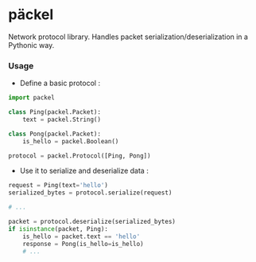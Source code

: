 # päckel

Network protocol library. Handles packet serialization/deserialization in a Pythonic way.

### Usage

* Define a basic protocol :

```python
import packel

class Ping(packel.Packet):
    text = packel.String()

class Pong(packel.Packet):
    is_hello = packel.Boolean()

protocol = packel.Protocol([Ping, Pong])
```

* Use it to serialize and deserialize data :

```python
request = Ping(text='hello')
serialized_bytes = protocol.serialize(request)

# ...

packet = protocol.deserialize(serialized_bytes)
if isinstance(packet, Ping):
    is_hello = packet.text == 'hello'
    response = Pong(is_hello=is_hello)
    # ...
```
